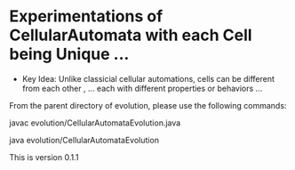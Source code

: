 # Experimentations of CellularAutomata with each Cell being Unique ...

- Key Idea: Unlike classicial cellular automations, cells can be different from each other
, ... each with different properties or behaviors ...

From the parent directory of evolution, please use the following commands:

javac evolution/CellularAutomataEvolution.java

java evolution/CellularAutomataEvolution

This is version 0.1.1
